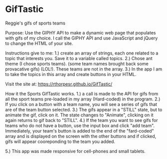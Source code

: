 # GifTastic
Reggie's gifs of sports teams

Purpose: 
Use the GIPHY API to make a dynamic web page that populates with gifs of my choice.
I call the GIPHY API and use JavaScript and jQuery to change the HTML of your site.

Instructions give to me:
1.) create an array of strings, each one related to a topic that interests you. Save it to a variable called topics.
2.) Chose ant theme (I chose sports teams). (some team names brought back some provacative gifs) (LOL!). These teams are not in the array.
3.) In the app I am to take the topics in this array and create buttons in your HTML.

Visit the site at: https://rthorpesr.github.io/GifTastic/

How it the Sports GifTastic works.
1.) a call is made to the API for gifs from all the sport teams pre-loaded in my array (Hard-coded) in the program.
2.) If you click on a button with a team name, you will see a series of gifs that are of the team button selected.
3.) The gifs appear in a "STILL" state, but to animate the gif, click on it. The state changes to "Animate", clicking 
    on it again returns to gif back to "STILL".
4.) If the team you want to see gifs for teams who do not have a button, use the input box and click "add team". 
    Immediately, your team's button is added to the end of the "fard-coded" array and is displayed on the screen with 
    the other buttons and if clicked, gifs will appear cooreponding to the team you added.
    
 5.) This app was made responsive for cell-phones and small tablets.
   

